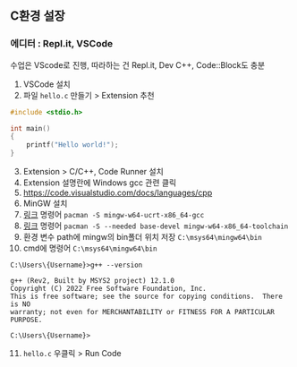 ## C환경 설장
### 에디터 : Repl.it, VSCode
수업은 VScode로 진행, 
따라하는 건 Repl.it, Dev C++, Code::Block도 충분
1. VSCode 설치
2. 파일 `hello.c` 만들기 > Extension 추천
```c
#include <stdio.h>

int main()
{
    printf("Hello world!");
}
```
3. Extension > C/C++, Code Runner 설치
4. Extension 설명란에 Windows gcc 관련 클릭
5. https://code.visualstudio.com/docs/languages/cpp
6. MinGW 설치
7. [링크](https://www.msys2.org/) 명령어 `pacman -S mingw-w64-ucrt-x86_64-gcc`
8. [링크](https://code.visualstudio.com/docs/languages/cpp#_example-install-mingwx64) 명령어 `pacman -S --needed base-devel mingw-w64-x86_64-toolchain`
9. 환경 변수 path에 mingw의 bin폴더 위치 저장 `C:\msys64\mingw64\bin`
10. cmd에 명령어 `C:\msys64\mingw64\bin`
```
C:\Users\{Username}>g++ --version

g++ (Rev2, Built by MSYS2 project) 12.1.0
Copyright (C) 2022 Free Software Foundation, Inc.
This is free software; see the source for copying conditions.  There is NO
warranty; not even for MERCHANTABILITY or FITNESS FOR A PARTICULAR PURPOSE.

C:\Users\{Username}>
```
11. `hello.c` 우클릭 > Run Code 